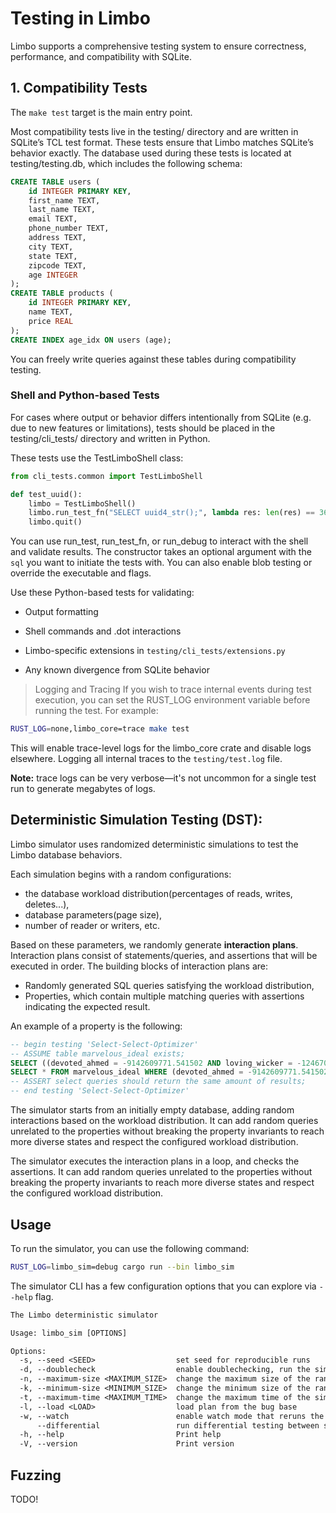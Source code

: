 # Testing in Limbo

Limbo supports a comprehensive testing system to ensure correctness, performance, and compatibility with SQLite.

## 1. Compatibility Tests

The `make test` target is the main entry point.

Most compatibility tests live in the testing/ directory and are written in SQLite’s TCL test format. These tests ensure that Limbo matches SQLite’s behavior exactly. The database used during these tests is located at testing/testing.db, which includes the following schema:

```sql
CREATE TABLE users (
    id INTEGER PRIMARY KEY,
    first_name TEXT,
    last_name TEXT,
    email TEXT,
    phone_number TEXT,
    address TEXT,
    city TEXT,
    state TEXT,
    zipcode TEXT,
    age INTEGER
);
CREATE TABLE products (
    id INTEGER PRIMARY KEY,
    name TEXT,
    price REAL
);
CREATE INDEX age_idx ON users (age);
```

You can freely write queries against these tables during compatibility testing.

### Shell and Python-based Tests

For cases where output or behavior differs intentionally from SQLite (e.g. due to new features or limitations), tests should be placed in the testing/cli_tests/ directory and written in Python.

These tests use the TestLimboShell class:

```python
from cli_tests.common import TestLimboShell

def test_uuid():
    limbo = TestLimboShell()
    limbo.run_test_fn("SELECT uuid4_str();", lambda res: len(res) == 36)
    limbo.quit()
```

You can use run_test, run_test_fn, or run_debug to interact with the shell and validate results. 
The constructor takes an optional argument with the `sql` you want to initiate the tests with.  You can also enable blob testing or override the executable and flags.

Use these Python-based tests for validating:

  - Output formatting

  - Shell commands and .dot interactions

  - Limbo-specific extensions in `testing/cli_tests/extensions.py`

  - Any known divergence from SQLite behavior


> Logging and Tracing
If you wish to trace internal events during test execution, you can set the RUST_LOG environment variable before running the test. For example:

```bash
RUST_LOG=none,limbo_core=trace make test
```

This will enable trace-level logs for the limbo_core crate and disable logs elsewhere. Logging all internal traces to the `testing/test.log` file. 

**Note:** trace logs can be very verbose—it's not uncommon for a single test run to generate megabytes of logs.


## Deterministic Simulation Testing (DST):

Limbo simulator uses randomized deterministic simulations to test the Limbo database behaviors.

Each simulation begins with a random configurations:

- the database workload distribution(percentages of reads, writes, deletes...),
- database parameters(page size),
- number of reader or writers, etc.

Based on these parameters, we randomly generate **interaction plans**. Interaction plans consist of statements/queries, and assertions that will be executed in order. The building blocks of interaction plans are:

- Randomly generated SQL queries satisfying the workload distribution,
- Properties, which contain multiple matching queries with assertions indicating the expected result.

An example of a property is the following:

```sql
-- begin testing 'Select-Select-Optimizer'
-- ASSUME table marvelous_ideal exists;
SELECT ((devoted_ahmed = -9142609771.541502 AND loving_wicker = -1246708244.164486)) FROM marvelous_ideal WHERE TRUE;
SELECT * FROM marvelous_ideal WHERE (devoted_ahmed = -9142609771.541502 AND loving_wicker = -1246708244.164486);
-- ASSERT select queries should return the same amount of results;
-- end testing 'Select-Select-Optimizer'
```

The simulator starts from an initially empty database, adding random interactions based on the workload distribution. It can
add random queries unrelated to the properties without breaking the property invariants to reach more diverse states and respect the configured workload distribution.

The simulator executes the interaction plans in a loop, and checks the assertions. It can add random queries unrelated to the properties without
breaking the property invariants to reach more diverse states and respect the configured workload distribution.

## Usage

To run the simulator, you can use the following command:

```bash
RUST_LOG=limbo_sim=debug cargo run --bin limbo_sim
```

The simulator CLI has a few configuration options that you can explore via `--help` flag.

```txt
The Limbo deterministic simulator

Usage: limbo_sim [OPTIONS]

Options:
  -s, --seed <SEED>                  set seed for reproducible runs
  -d, --doublecheck                  enable doublechecking, run the simulator with the plan twice and check output equality
  -n, --maximum-size <MAXIMUM_SIZE>  change the maximum size of the randomly generated sequence of interactions [default: 5000]
  -k, --minimum-size <MINIMUM_SIZE>  change the minimum size of the randomly generated sequence of interactions [default: 1000]
  -t, --maximum-time <MAXIMUM_TIME>  change the maximum time of the simulation(in seconds) [default: 3600]
  -l, --load <LOAD>                  load plan from the bug base
  -w, --watch                        enable watch mode that reruns the simulation on file changes
      --differential                 run differential testing between sqlite and Limbo
  -h, --help                         Print help
  -V, --version                      Print version
```

## Fuzzing

TODO!




